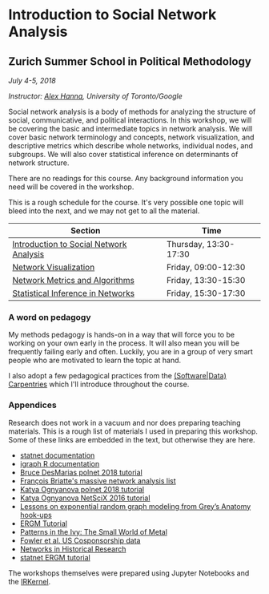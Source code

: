 # Introduction to Social Network Analysis

## Zurich Summer School in Political Methodology

*July 4-5, 2018*

*Instructor: [Alex Hanna](http://alex-hanna.com), University of Toronto/Google*

Social network analysis is a body of methods for analyzing the structure of social, communicative, and political interactions. In this workshop, we will be covering the basic and intermediate topics in network analysis. We will cover basic network terminology and concepts, network visualization, and descriptive metrics which describe whole networks, individual nodes, and subgroups. We will also cover statistical inference on determinants of network structure. 

There are no readings for this course. Any background information you need will be covered in the workshop.

This is a rough schedule for the course. It's very possible one topic will bleed into the next, and we may not get to all the material.

Section | Time
------- | ----
[Introduction to Social Network Analysis](https://github.com/alexhanna/zurich-sna/blob/master/Introduction%20to%20Social%20Network%20Analysis.ipynb) | Thursday, 13:30-17:30
[Network Visualization](https://github.com/alexhanna/zurich-sna/blob/master/Network%20Visualization.ipynb) | Friday, 09:00-12:30
[Network Metrics and Algorithms](https://github.com/alexhanna/zurich-sna/blob/master/Network%20metrics%20and%20algorithms.ipynb) | Friday, 13:30-15:30
[Statistical Inference in Networks](https://github.com/alexhanna/zurich-sna/blob/master/Statistical%20Inference%20in%20Networks.ipynb) | Friday, 15:30-17:30

### A word on pedagogy

My methods pedagogy is hands-on in a way that will force you to be working on your own early in the process. It will also mean you will be frequently failing early and often. Luckily, you are in a group of very smart people who are motivated to learn the topic at hand. 

I also adopt a few pedagogical practices from the [(Software|Data) Carpentries](https://software-carpentry.org/workshops/) which I'll introduce throughout the course.

### Appendices

Research does not work in a vacuum and nor does preparing teaching materials. This is a rough list of materials I used in preparing this workshop. Some of these links are embedded in the text, but otherwise they are here.

- [statnet documentation](https://www.jstatsoft.org/article/view/v024i01)
- [igraph R documentation](http://igraph.org/r/doc/)
- [Bruce DesMarias polnet 2018 tutorial](https://github.com/desmarais-lab/polnet_tutorial)
- [François Briatte's massive network analysis list](https://github.com/briatte/awesome-network-analysis)
- [Katya Ognyanova polnet 2018 tutorial](http://kateto.net/network-visualization)
- [Katya Ognyanova NetSciX 2016 tutorial](http://kateto.net/networks-r-igraph)
- [Lessons on exponential random graph modeling from Grey’s Anatomy hook-ups](http://badhessian.org/2012/09/lessons-on-exponential-random-graph-modeling-from-greys-anatomy-hook-ups/)
- [ERGM Tutorial](http://michaellevy.name/blog/ERGM-tutorial/)
- [Patterns in the Ivy: The Small World of Metal](http://badhessian.org/2013/09/patterns-in-the-ivy-the-small-world-of-metal/)
- [Fowler et al. US Cosponsorship data](http://jhfowler.ucsd.edu/cosponsorship.htm)
- [Networks in Historical Research](http://www.themacroscope.org/?page_id=308)
- [statnet ERGM tutorial](https://statnet.org/trac/raw-attachment/wiki/Sunbelt2015/ergm_tutorial.html)

The workshops themselves were prepared using Jupyter Notebooks and the [IRKernel](https://irkernel.github.io/). 